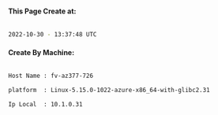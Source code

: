 
   
#### This Page Create at:

```bash

2022-10-30 - 13:37:48 UTC

```

#### Create By Machine:

```bash

Host Name : fv-az377-726

platform  : Linux-5.15.0-1022-azure-x86_64-with-glibc2.31

Ip Local  : 10.1.0.31

```


